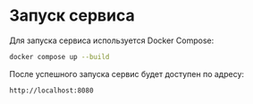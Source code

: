 # Запуск сервиса

Для запуска сервиса используется Docker Compose:

```bash
docker compose up --build
```

После успешного запуска сервис будет доступен по адресу:

```
http://localhost:8080

```

